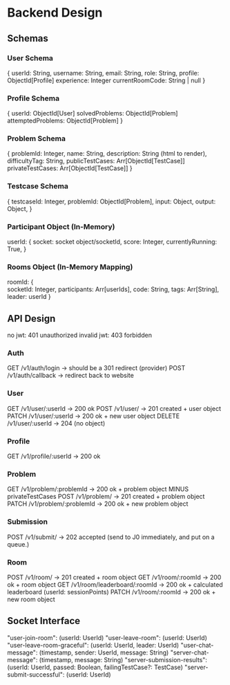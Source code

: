 # Backend Design

## Schemas

### User Schema
{
    userId: String,
    username: String,
    email: String,
    role: String,
    profile: ObjectId[Profile]
    experience: Integer
    currentRoomCode: String | null
}

### Profile Schema
{
    userId: ObjectId[User]
    solvedProblems: ObjectId[Problem]
    attemptedProblems: ObjectId[Problem]
}

### Problem Schema
{
    problemId: Integer,
    name: String,
    description: String (html to render),
    difficultyTag: String,
    publicTestCases: Arr[ObjectId[TestCase]]
    privateTestCases: Arr[ObjectId[TestCase]]
}

### Testcase Schema
{
    testcaseId: Integer,
    problemId: ObjectId[Problem],
    input: Object,
    output: Object,
}

### Participant Object (In-Memory)
userId: {
    socket: socket object/socketId,
    score: Integer,
    currentlyRunning: True,
}

### Rooms Object (In-Memory Mapping)
roomId: {  
    socketId: Integer,
    participants: Arr[userIds],
    code: String,
    tags: Arr[String],
    leader: userId
}


## API Design
no jwt: 401 unauthorized
invalid jwt: 403 forbidden

### Auth
GET /v1/auth/login -> should be a 301 redirect (provider)
POST /v1/auth/callback -> redirect back to website

### User
GET /v1/user/:userId -> 200 ok
POST /v1/user/ -> 201 created + user object
PATCH /v1/user/:userId -> 200 ok + new user object
DELETE /v1/user/:userId -> 204 (no object)

### Profile
GET /v1/profile/:userId -> 200 ok

### Problem
GET /v1/problem/:problemId -> 200 ok + problem object MINUS privateTestCases
POST /v1/problem/ -> 201 created + problem object
PATCH /v1/problem/:problemId -> 200 ok + new problem object

### Submission
POST /v1/submit/ -> 202 accepted (send to J0 immediately, and put on a queue.)

### Room 
POST /v1/room/ -> 201 created + room object
GET /v1/room/:roomId -> 200 ok + room object
GET /v1/room/leaderboard/:roomId -> 200 ok + calculated leaderboard (userId: sessionPoints)
PATCH /v1/room/:roomId -> 200 ok + new room object

## Socket Interface
"user-join-room": (userId: UserId)
"user-leave-room": (userId: UserId)
"user-leave-room-graceful": (userId: UserId, leader: UserId)
"user-chat-message": (timestamp, sender: UserId, message: String)
"server-chat-message": (timestamp, message: String)
"server-submission-results": (userId: UserId, passed: Boolean, failingTestCase?: TestCase)
"server-submit-successful": (userId: UserId)
